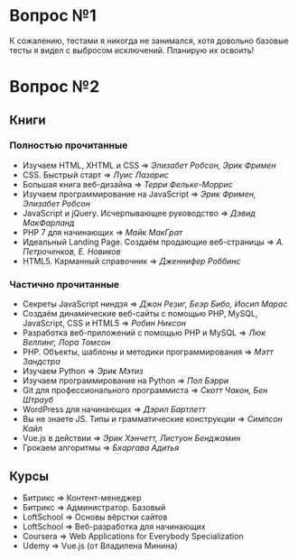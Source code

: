 # Вопрос №1
К сожалению, тестами я никогда не занимался, хотя довольно базовые тесты я видел с выбросом исключений. Планирую их освоить!

# Вопрос №2
## Книги
### Полностью прочитанные
+ Изучаем HTML, XHTML и CSS => *Элизабет Робсон, Эрик Фримен*
+ CSS. Быстрый старт => *Луис Лазарис*
+ Большая книга веб-дизайна => *Терри Фельке-Моррис*
+ Изучаем программирование на JavaScript => *Эрик Фримен, Элизабет Робсон*
+ JavaScript и jQuery. Исчерпывающее руководство => *Дэвид МакФарланд*
+ PHP 7 для начинающих => *Майк МакГрат*
+ Идеальный Landing Page. Создаём продающие веб-страницы => *А. Петроченков, Е. Новиков*
+ HTML5. Карманный справочник => *Дженнифер Роббинс*

### Частично прочитанные
+ Секреты JavaScript ниндзя => *Джон Резиг, Беэр Бибо, Иосип Марас*
+ Создаём динамические веб-сайты с помощью PHP, MySQL, JavaScript, CSS и HTML5 => *Робин Никсон*
+ Разработка веб-приложений с помощью PHP и MySQL => *Люк Веллинг, Лора Томсон*
+ PHP. Объекты, шаблоны и методики программирования => *Мэтт Зандстра*
+ Изучаем Python => *Эрик Мэтиз*
+ Изучаем программирование на Python => *Пол Бэрри*
+ Git для профессионального программиста => *Скотт Чакон, Бен Штрауб*
+ WordPress для начинающих => *Дэрил Бартлетт*
+ Вы не знаете JS. Типы и грамматические конструкции => *Симпсон Кайл*
+ Vue.js в действии => *Эрик Хэнчетт, Листуон Бенджамин*
+ Грокаем алгоритмы => *Бхаргава Адитья*

## Курсы
+ Битрикс => Контент-менеджер
+ Битрикс => Администратор. Базовый
+ LoftSchool => Основы вёрстки сайтов
+ LoftSchool => Веб-разработка для начинающих
+ Coursera => Web Applications for Everybody Specialization
+ Udemy => Vue.js (от Владилена Минина)

